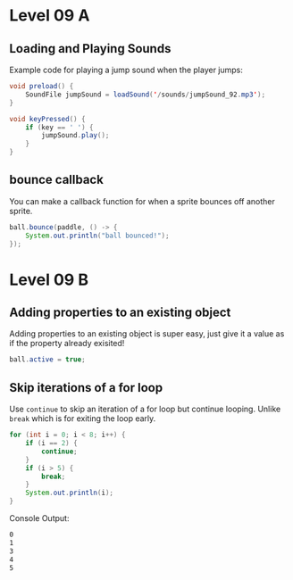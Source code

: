 # Level 09 A

## Loading and Playing Sounds

Example code for playing a jump sound when the player jumps:

```java
void preload() {
	SoundFile jumpSound = loadSound('/sounds/jumpSound_92.mp3');
}

void keyPressed() {
	if (key == ' ') {
		jumpSound.play();
	}
}
```

## bounce callback

You can make a callback function for when a sprite bounces off another sprite.

```java
ball.bounce(paddle, () -> {
	System.out.println("ball bounced!");
});
```

# Level 09 B

## Adding properties to an existing object

Adding properties to an existing object is super easy, just give it a value as if the property already exisited!

```java
ball.active = true;
```

## Skip iterations of a for loop

Use `continue` to skip an iteration of a for loop but continue looping. Unlike `break` which is for exiting the loop early.

```java
for (int i = 0; i < 8; i++) {
	if (i == 2) {
		continue;
	}
	if (i > 5) {
		break;
	}
	System.out.println(i);
}
```

Console Output:

```txt
0
1
3
4
5
```
